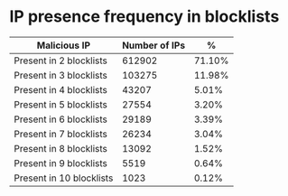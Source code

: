# IP presence frequency in blocklists
| Malicious IP | Number of IPs | % |
|----|----|----|
| Present in 2 blocklists | 612902 | 71.10% |
| Present in 3 blocklists | 103275 | 11.98% |
| Present in 4 blocklists | 43207 | 5.01% |
| Present in 5 blocklists | 27554 | 3.20% |
| Present in 6 blocklists | 29189 | 3.39% |
| Present in 7 blocklists | 26234 | 3.04% |
| Present in 8 blocklists | 13092 | 1.52% |
| Present in 9 blocklists | 5519 | 0.64% |
| Present in 10 blocklists | 1023 | 0.12% |
